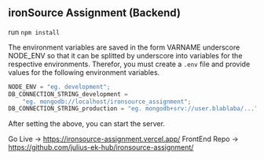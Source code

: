 ## ironSource Assignment (Backend)

run `npm install`

The environment variables are saved in the form VARNAME underscore NODE_ENV so that
it can be splitted by underscore into variables for the respective environments. Therefor, you must create a `.env` file and provide values for the following environment variables.

```js
NODE_ENV = "eg. development";
DB_CONNECTION_STRING_development =
	"eg. mongodb://localhost/ironsource_assignment";
DB_CONNECTION_STRING_production = "eg. mongodb+srv://user.blablaba/...";
```

After setting the above, you can start the server.

Go Live -> https://ironsource-assignment.vercel.app/
FrontEnd Repo -> https://github.com/julius-ek-hub/ironsource-assignment/
